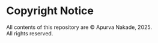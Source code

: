 # Copyright Notice

All contents of this repository are © Apurva Nakade, 2025.  
All rights reserved.
